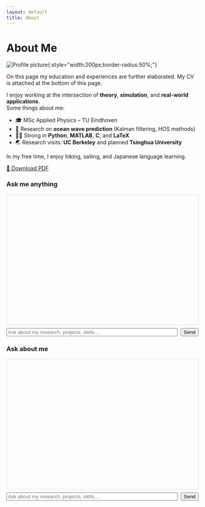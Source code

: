 ```yaml
---
layout: default
title: About
---
```


# About Me

![Profile picture](assets/images/profile.jpg){:style="width:200px;border-radius:50%;"}

On this page my education and experiences are further elaborated. My CV is attached at the bottom of this page.


I enjoy working at the intersection of **theory**, **simulation**, and **real-world applications**.  
Some things about me:

- 🎓 MSc Applied Physics – TU Eindhoven
- 🌊 Research on **ocean wave prediction** (Kalman filtering, HOS methods)
- 🧑‍💻 Strong in **Python**, **MATLAB**, **C**, and **LaTeX**
- 🌏 Research visits: **UC Berkeley** and planned **Tsinghua University**

In my free time, I enjoy hiking, sailing, and Japanese language learning.

  
[📄 Download PDF](assets/Lars_ten_Hacken_CV.pdf)

<div id="chat" style="max-width:900px;margin:auto">
  <h3>Ask me anything</h3>
  <div id="log" style="border:1px solid #ddd;height:320px;overflow:auto;padding:10px;font-family:monospace;white-space:pre-wrap"></div>
  <div style="margin-top:8px;display:flex;gap:8px">
    <input id="q" placeholder="Ask about my research, projects, skills…" style="flex:1">
    <button id="send">Send</button>
  </div>
  <div id="status" style="margin-top:6px;color:#666"></div>
</div>



<div id="chat" style="max-width:900px;margin:auto">
  <h3>Ask about me</h3>
  <div id="log" style="border:1px solid #ddd;height:320px;overflow:auto;padding:10px;font-family:monospace;white-space:pre-wrap"></div>
  <div style="margin-top:8px;display:flex;gap:8px">
    <input id="q" placeholder="Ask about my research, projects, skills…" style="flex:1">
    <button id="send">Send</button>
  </div>
  <div id="status" style="margin-top:6px;color:#666"></div>
</div>

<!-- Import WebLLM via CDN (volgens docs: Using CDN) -->
<script type="module">
  import { CreateMLCEngine } from "https://esm.run/@mlc-ai/web-llm";

  const log = document.getElementById('log');
  const status = document.getElementById('status');
  const add = (r,t)=>{const d=document.createElement('div');d.textContent=`${r}: ${t}`;log.appendChild(d);log.scrollTop=log.scrollHeight;};

  // 0) Checks
  if (!('gpu' in navigator)) {
    add('Error','WebGPU not available. Use latest Chrome/Edge via HTTPS.');
    throw new Error('No WebGPU');
  }

  // 1) Laad jouw profieldata (let op baseurl in GitHub Pages)
  const BASE = "{{ site.baseurl }}" || "";
  let KB = {bio:'', highlights:[], projects:[]};
  try {
    const resp = await fetch(`${BASE}/assets/about.json`, { cache: 'no-store' });
    if (!resp.ok) throw new Error(`HTTP ${resp.status}`);
    KB = await resp.json();
  } catch (e) {
    add('Error','/assets/about.json niet gevonden'); console.error(e);
    throw e;
  }

  const context = `BIO: ${KB.bio}
HIGHLIGHTS: ${KB.highlights.join('; ')}
PROJECTS: ${KB.projects.map(p=>p.title+': '+p.desc).join(' | ')}`;

  // 2) Start een klein model (MLC model-id) — kies 1 van deze
  const modelId = "Qwen2.5-0.5B-Instruct-q4f16_1-MLC";
  status.textContent = `Loading model: ${modelId} … (first time can take a minute)`;

  let engine;
  try {
    engine = await CreateMLCEngine({ model: modelId }, { gpuMemoryUtility: 0.9, wasmNumThreads: 1 });
    status.textContent = `Model ready: ${modelId}`;
  } catch (e) {
    console.error(e);
    status.textContent = "Model load failed.";
    add('Error','Model load failed.');
    throw e;
  }

  async function ask(q) {
    const sys = `You ONLY answer about Lars using this profile context. If unrelated, say you only answer about Lars.
### PROFILE CONTEXT
${context}`;
    const out = await engine.chat.completions.create({
      messages: [{ role:'system', content: sys }, { role:'user', content: q }],
      temperature: 0.2, max_tokens: 256
    });
    return out.choices[0].message.content;
  }

  document.getElementById('send').onclick = async () => {
    const box = document.getElementById('q');
    const q = box.value.trim(); if (!q) return;
    add('You', q); box.value = '';
    status.textContent = 'Thinking…';
    try {
      const a = await ask(q);
      add('Bot', a);
    } catch (e) {
      add('Error', 'Generation error.');
      console.error(e);
    } finally {
      status.textContent = '';
    }
  };
</script>

